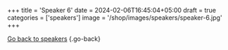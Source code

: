 +++
title = 'Speaker 6'
date = 2024-02-06T16:45:04+05:00
draft = true
categories = ['speakers']
image = '/shop/images/speakers/speaker-6.jpg'
+++


[Go back to speakers](/shop/categories/speakers/)
{.go-back}